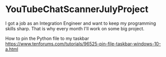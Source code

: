 # YouTubeChatScannerJulyProject

I got a job as an Integration Engineer and want to keep my programming skills sharp. That is why every month I'll work on some big project.



How to pin the Python file to my taskbar
https://www.tenforums.com/tutorials/96525-pin-file-taskbar-windows-10-a.html
